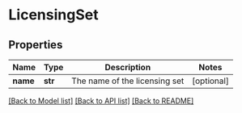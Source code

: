 # LicensingSet

## Properties
Name | Type | Description | Notes
------------ | ------------- | ------------- | -------------
**name** | **str** | The name of the licensing set | [optional] 

[[Back to Model list]](../README.md#documentation-for-models) [[Back to API list]](../README.md#documentation-for-api-endpoints) [[Back to README]](../README.md)


